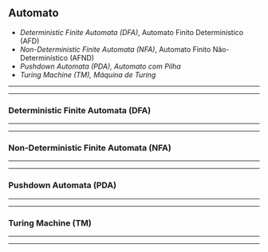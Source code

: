 ## Automato

- *Deterministic Finite Automata (DFA)*, Automato Finito Determinístico (AFD)
- *Non-Deterministic Finite Automata (NFA)*, Automato Finito Não-Determinístico (AFND)
- *Pushdown Automata (PDA), Automato com Pilha*
- *Turing Machine (TM), Máquina de Turing*

---
---

### Deterministic Finite Automata (DFA)

---
---

### Non-Deterministic Finite Automata (NFA)

---
---

### Pushdown Automata (PDA)

---
---

### Turing Machine (TM)

---
---